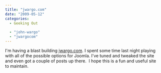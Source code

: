 ```yaml
---
title: "jwargo.com"
date: "2009-05-12"
categories: 
  - Geeking Out
 
  - "john-wargo"
  - "jwargocom"
---
```


I'm having a blast building [jwargo.com](http://www.jwargo.com). I spent some time last night playing with all of the possible options for Joomla. I've tuned and tweaked the site and even got a couple of posts up there.  I hope this is a fun and useful site to maintain.
